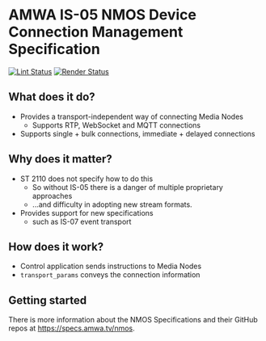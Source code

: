 # AMWA IS-05 NMOS Device Connection Management Specification

[![Lint Status](https://github.com/AMWA-TV/is-05/workflows/Lint/badge.svg)](https://github.com/AMWA-TV/is-05/actions?query=workflow%3ALint)
[![Render Status](https://github.com/AMWA-TV/is-05/workflows/Render/badge.svg)](https://github.com/AMWA-TV/is-05/actions?query=workflow%3ARender)

<!-- INTRO-START -->

## What does it do?

- Provides a transport-independent way of connecting Media Nodes
  - Supports RTP, WebSocket and MQTT connections
- Supports single + bulk connections, immediate + delayed connections

## Why does it matter?

- ST 2110 does not specify how to do this
  - So without IS-05 there is a danger of multiple proprietary approaches
  - ...and difficulty in adopting new stream formats.
- Provides support for new specifications
  - such as IS-07 event transport

## How does it work?

- Control application sends instructions to Media Nodes
- ``transport_params`` conveys the connection information

<!-- INTRO-END -->

## Getting started

There is more information about the NMOS Specifications and their GitHub repos at <https://specs.amwa.tv/nmos>.
